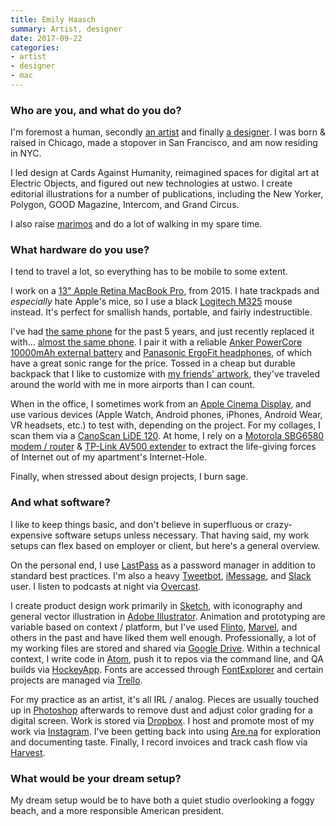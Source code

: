 ```yaml
---
title: Emily Haasch
summary: Artist, designer
date: 2017-09-22
categories:
- artist
- designer
- mac
---
```


### Who are you, and what do you do?

I'm foremost a human, secondly [an artist](https://www.instagram.com/emhaasch/ "Emily's Instagram account.") and finally [a designer](http://www.emilyhaasch.com/ "Emily's website."). I was born & raised in Chicago, made a stopover in San Francisco, and am now residing in NYC.

I led design at Cards Against Humanity, reimagined spaces for digital art at Electric Objects, and figured out new technologies at ustwo. I create editorial illustrations for a number of publications, including the New Yorker, Polygon, GOOD Magazine, Intercom, and Grand Circus.

I also raise [marimos](https://en.wikipedia.org/wiki/Marimo "The Wikipedia entry on Marimos.") and do a lot of walking in my spare time.

### What hardware do you use?

I tend to travel a lot, so everything has to be mobile to some extent.

I work on a [13" Apple Retina MacBook Pro][macbook-pro], from 2015. I hate trackpads and _especially_ hate Apple's mice, so I use a black [Logitech M325][m325] mouse instead. It's perfect for smallish hands, portable, and fairly indestructible.

I've had [the same phone][iphone-5] for the past 5 years, and just recently replaced it with... [almost the same phone][iphone-se]. I pair it with a reliable [Anker PowerCore 10000mAh external battery][powercore-10000] and [Panasonic ErgoFit headphones][rp-tcm125], of which have a great sonic range for the price. Tossed in a cheap but durable backpack that I like to customize with [my friends' artwork](http://www.ryantroyford.bigcartel.com/product/see-you-out-there "Ryan Troyford's traveller patch."), they've traveled around the world with me in more airports than I can count.

When in the office, I sometimes work from an [Apple Cinema Display][cinema-display], and use various devices (Apple Watch, Android phones, iPhones, Android Wear, VR headsets, etc.) to test with, depending on the project. For my collages, I scan them via a [CanoScan LiDE 120][canoscan-lide-120]. At home, I rely on a [Motorola SBG6580 modem / router][sbg6580] & [TP-Link AV500 extender][av500] to extract the life-giving forces of Internet out of my apartment's Internet-Hole.

Finally, when stressed about design projects, I burn sage.

### And what software?

I like to keep things basic, and don't believe in superfluous or crazy-expensive software setups unless necessary. That having said, my work setups can flex based on employer or client, but here's a general overview.

On the personal end, I use [LastPass][] as a password manager in addition to standard best practices. I'm also a heavy [Tweetbot][], [iMessage][], and [Slack][] user. I listen to podcasts at night via [Overcast][overcast-ios].

I create product design work primarily in [Sketch][], with iconography and general vector illustration in [Adobe Illustrator][illustrator]. Animation and prototyping are variable based on context / platform, but I've used [Flinto][], [Marvel][], and others in the past and have liked them well enough. Professionally, a lot of my working files are stored and shared via [Google Drive][google-drive]. Within a technical context, I write code in [Atom][], push it to repos via the command line, and QA builds via [HockeyApp][]. Fonts are accessed through [FontExplorer][fontexplorer-x] and certain projects are managed via [Trello][].

For my practice as an artist, it's all IRL / analog. Pieces are usually touched up in [Photoshop][] afterwards to remove dust and adjust color grading for a digital screen. Work is stored via [Dropbox][]. I host and promote most of my work via [Instagram][]. I've been getting back into using [Are.na][] for exploration and documenting taste. Finally, I record invoices and track cash flow via [Harvest][].

### What would be your dream setup?

My dream setup would be to have both a quiet studio overlooking a foggy beach, and a more responsible American president.

[are.na]: https://www.are.na/ "A service for collecting ideas."
[atom]: https://atom.io/ "A text editor based on web technology."
[av500]: https://www.tp-link.com/us/products/details/TL-PA4010-KIT.html "A wifi extender device."
[canoscan-lide-120]: https://www.usa.canon.com/internet/portal/us/home/products/details/scanners/photo-scanner/canoscan-lide-120 "A scanner."
[cinema-display]: https://en.wikipedia.org/wiki/Apple_Cinema_Display "An LCD display."
[dropbox]: https://www.dropbox.com/ "Online syncing and storage."
[flinto]: https://www.flinto.com/mac "App prototyping software for the Mac."
[fontexplorer-x]: https://www.fontexplorerx.com/ "Font management software."
[google-drive]: https://drive.google.com/ "A cloud storage service."
[harvest]: https://www.getharvest.com/ "A time-tracking and invoice web service."
[hockeyapp]: http://web.archive.org/web/20210818015957/https://hockeyapp.net/ "A mobile app testing and analytics service."
[illustrator]: https://www.adobe.com/products/illustrator.html "A vector graphics editor."
[imessage]: https://en.wikipedia.org/wiki/iMessage "A messaging platform."
[instagram]: https://www.instagram.com/ "A photo sharing service."
[iphone-5]: https://en.wikipedia.org/wiki/IPhone_5 "A smartphone."
[iphone-se]: https://en.wikipedia.org/wiki/IPhone_SE "A 4 inch smartphone."
[lastpass]: https://lastpass.com/ "A password manager."
[m325]: https://www.logitech.com/en-us/product/wireless-mouse-m325 "A wireless mouse."
[macbook-pro]: https://www.apple.com/macbook-pro/ "A laptop."
[marvel]: https://marvelapp.com/ "A web-based prototyping and design tool."
[overcast-ios]: https://itunes.apple.com/us/app/overcast-podcast-player/id888422857 "A podcast app."
[photoshop]: https://www.adobe.com/products/photoshop.html "A bitmap image editor."
[powercore-10000]: http://web.archive.org/web/20210125044811/https://www.anker.com/products/variant/PowerCore-10000mAh/A1263011 "An external battery pack."
[rp-tcm125]: https://www.amazon.com/gp/product/B00E4LGVUO/ "In-ear headphones."
[sbg6580]: https://www.amazon.com/Motorola-SBG6580-Comcast-Spectrum-Version/dp/B00LU5TRQ2/ "A cable modem."
[sketch]: https://www.sketchapp.com/ "A vector drawing application for Mac OS X."
[slack]: https://slack.com/ "A collaboration service."
[trello]: https://trello.com/ "A project management service."
[tweetbot]: https://tapbots.com/tweetbot/mac/ "A Twitter client for the Mac."
